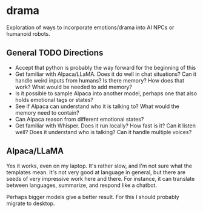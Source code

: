 # drama

Exploration of ways to incorporate emotions/drama into AI NPCs or humanoid robots.

## General TODO Directions

- Accept that python is probably the way forward for the beginning of this
- Get familiar with Alpaca/LLaMA. Does it do well in chat situations? Can it handle weird inputs from humans? Is there memory? How does that work? What would be needed to add memory?
- Is it possible to sample Alpaca into another model, perhaps one that also holds emotional tags or states?
- See if Alpaca can understand who it is talking to? What would the memory need to contain?
- Can Alpaca reason from different emotional states?
- Get familiar with Whisper. Does it run locally? How fast is it? Can it listen well? Does it understand who is talking? Can it handle multiple voices?

## Alpaca/LLaMA

Yes it works, even on my laptop. It's rather slow, and I'm not sure what the templates mean. It's not very good at language in general, but there are seeds of very impressive work here and there. For instance, it can translate between languages, summarize, and respond like a chatbot.

Perhaps bigger models give a better result. For this I should probably migrate to desktop.

